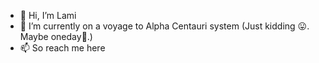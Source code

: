 - 👋 Hi, I’m Lami
- 🌱 I’m currently on a voyage to Alpha Centauri system (Just kidding 😛. Maybe oneday🚀.) 
- 📫 So reach me here

<!---
tolem/tolem is a ✨ special ✨ repository because its `README.md` (this file) appears on your GitHub profile.
You can click the Preview link to take a look at your changes.
--->
